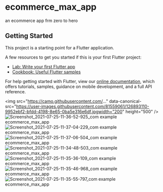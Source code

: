 # ecommerce_max_app

an ecommerce app frm zero to hero

## Getting Started

This project is a starting point for a Flutter application.

A few resources to get you started if this is your first Flutter project:

- [Lab: Write your first Flutter app](https://flutter.dev/docs/get-started/codelab)
- [Cookbook: Useful Flutter samples](https://flutter.dev/docs/cookbook)

For help getting started with Flutter, view our
[online documentation](https://flutter.dev/docs), which offers tutorials,
samples, guidance on mobile development, and a full API reference.

<img src="https://camo.githubusercontent.com/..." data-canonical-src="https://user-images.githubusercontent.com/81559061/126893110-9952ebf2-bfdd-4198-8e65-0ba5e316e6df.jpgwidth="200" height="500" />
![Screenshot_2021-07-25-11-36-52-925_com example ecommerce_max_app](https://user-images.githubusercontent.com/81559061/126893110-9952ebf2-bfdd-4198-8e65-0ba5e316e6df.jpg)
![Screenshot_2021-07-25-11-37-04-229_com example ecommerce_max_app](https://user-images.githubusercontent.com/81559061/126893112-cba663fd-8e15-4818-9203-da5bd72891e8.jpg)
![Screenshot_2021-07-25-11-37-06-504_com example ecommerce_max_app](https://user-images.githubusercontent.com/81559061/126893115-0453c256-4cbf-4b10-9d56-d57207cb6dca.jpg)
![Screenshot_2021-07-25-11-34-48-503_com example ecommerce_max_app](https://user-images.githubusercontent.com/81559061/126893116-7ddc0079-d998-4616-a40d-3fa70d8c3f55.jpg)
![Screenshot_2021-07-25-11-35-36-109_com example ecommerce_max_app](https://user-images.githubusercontent.com/81559061/126893117-59d4c627-f8eb-4b98-a38e-801654937f37.jpg)
![Screenshot_2021-07-25-11-35-46-968_com example ecommerce_max_app](https://user-images.githubusercontent.com/81559061/126893118-275c2caa-4d29-483f-8970-c32067325926.jpg)
![Screenshot_2021-07-25-11-35-55-797_com example ecommerce_max_app](https://user-images.githubusercontent.com/81559061/126893119-57280555-c974-49c9-8bd8-542e9d4f5a50.jpg)
